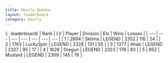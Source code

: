 ```yaml
---
title: Hourly Update
layout: leaderboard
category: hourly
---
```


{: .leaderboard}
| Rank | LV | Player | Division | Elo | Wins | Losses |
| --- | --- | --- | --- | --- | --- | --- |
| <span data-change="0">1</span> | 2894 | <span title="ID: 353063">Sktima</span> | LEGEND | <span data-change="0">2352</span> | <span data-change="0">116</span> | <span data-change="0">24</span> |
| <span data-change="0">2</span> | 1763 | <span title="ID: 498412">LuckySpin</span> | LEGEND | <span data-change="0">2328</span> | <span data-change="0">131</span> | <span data-change="0">50</span> |
| <span data-change="0">3</span> | 1377 | <span title="ID: 402846">Ahab</span> | LEGEND | <span data-change="0">2327</span> | <span data-change="0">95</span> | <span data-change="0">17</span> |
| <span data-change="1">4</span> | 1626 | <span title="ID: 337810">Dregun</span> | LEGEND | <span data-change="23">2323</span> | <span data-change="4">178</span> | <span data-change="0">83</span> |
| <span data-change="-1">5</span> | 852 | <span title="ID: 611082">Mustard</span> | LEGEND | <span data-change="0">2309</span> | <span data-change="0">145</span> | <span data-change="0">76</span> |